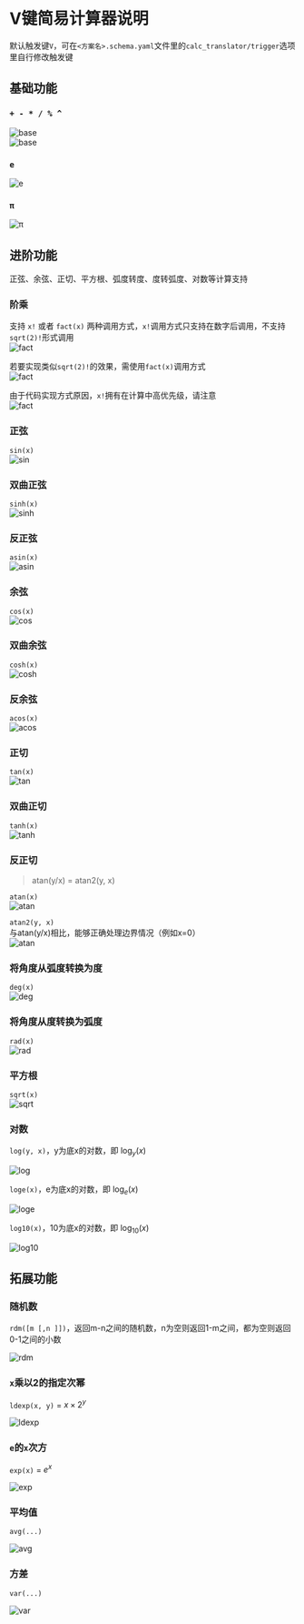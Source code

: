 # V键简易计算器说明

默认触发键`V`，可在`<方案名>.schema.yaml`文件里的`calc_translator/trigger`选项里自行修改触发键

## 基础功能

### `+ - * / % ^`

![base](assets/1.png)  
![base](assets/2.png)

### `e`
![e](assets/5.png)

### `π`
![π](assets/6.png)

## 进阶功能

正弦、余弦、正切、平方根、弧度转度、度转弧度、对数等计算支持

### 阶乘
支持 `x!` 或者 `fact(x)` 两种调用方式，`x!`调用方式只支持在数字后调用，不支持`sqrt(2)!`形式调用  
![fact](assets/28.png)

若要实现类似`sqrt(2)!`的效果，需使用`fact(x)`调用方式  
![fact](assets/4.png)

由于代码实现方式原因，`x!`拥有在计算中高优先级，请注意  
![fact](assets/3.png)

### 正弦
`sin(x)`  
![sin](assets/8.png)

### 双曲正弦
`sinh(x)`  
![sinh](assets/9.png)

### 反正弦
`asin(x)`  
![asin](assets/10.png)

### 余弦
`cos(x)`  
![cos](assets/11.png)

### 双曲余弦
`cosh(x)`  
![cosh](assets/12.png)

### 反余弦
`acos(x)`  
![acos](assets/13.png)

### 正切
`tan(x)`  
![tan](assets/14.png)

### 双曲正切
`tanh(x)`  
![tanh](assets/15.png)

### 反正切
> atan(y/x) = atan2(y, x)

`atan(x)`  
![atan](assets/16.png)

`atan2(y, x)`  
与atan(y/x)相比，能够正确处理边界情况（例如x=0）  
![atan](assets/17.png)

### 将角度从弧度转换为度
`deg(x)`  
![deg](assets/18.png)

### 将角度从度转换为弧度
`rad(x)`  
![rad](assets/19.png)

### 平方根
`sqrt(x)`  
![sqrt](assets/22.png)

### 对数
`log(y, x)`，y为底x的对数，即 $\log_{y}(x)$

![log](assets/23.png)

`loge(x)`，e为底x的对数，即 $\log_{e}(x)$

![loge](assets/24.png)

`log10(x)`，10为底x的对数，即 $\log_{10}(x)$

![log10](assets/25.png)

## 拓展功能

### 随机数
`rdm([m [,n ]])`，返回m-n之间的随机数，n为空则返回1-m之间，都为空则返回0-1之间的小数

![rdm](assets/7.gif)

### `x`乘以2的指定次幂
`ldexp(x, y)` = $x \times 2^y$

![ldexp](assets/20.png)

### `e`的`x`次方
`exp(x)` = $e^x$

![exp](assets/21.png)

### 平均值
`avg(...)`

![avg](assets/26.png)

### 方差
`var(...)`

![var](assets/27.png)
